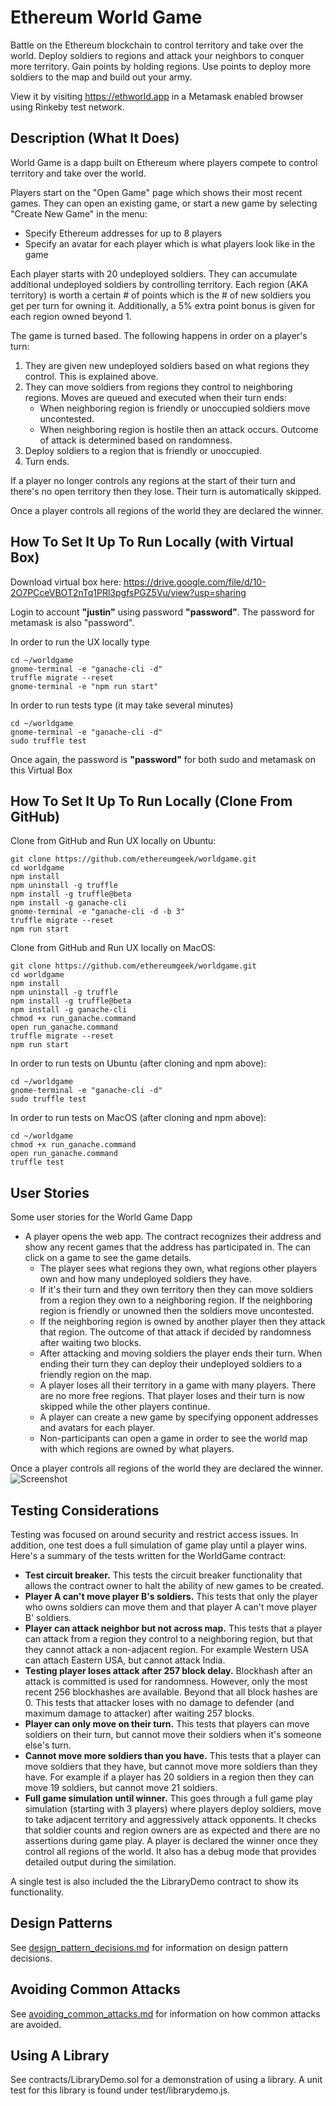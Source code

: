 # Ethereum World Game
Battle on the Ethereum blockchain to control territory and take over the world.  Deploy soldiers to regions and attack your neighbors to conquer more territory.  Gain points by holding regions.  Use points to deploy more soldiers to the map and build out your army.

View it by visiting https://ethworld.app in a Metamask enabled browser using Rinkeby test network.

## Description (What It Does)
World Game is a dapp built on Ethereum where players compete to control territory and take over the world.

Players start on the "Open Game" page which shows their most recent games.  They can open an existing game, or start a new game by selecting "Create New Game" in the menu:
* Specify Ethereum addresses for up to 8 players
* Specify an avatar for each player which is what players look like in the game

Each player starts with 20 undeployed soldiers.  They can accumulate additional undeployed soldiers by controlling territory.  Each region (AKA territory) is worth a certain # of points which is the # of new soldiers you get per turn for owning it.  Additionally, a 5% extra point bonus is given for each region owned beyond 1.

The game is turned based. The following happens in order on a player's turn:
1. They are given new undeployed soldiers based on what regions they control.  This is explained above. 
2. They can move soldiers from regions they control to neighboring regions.  Moves are queued and executed when their turn ends:
   * When neighboring region is friendly or unoccupied soldiers move uncontested.
   * When neighboring region is hostile then an attack occurs.  Outcome of attack is determined based on randomness.
3. Deploy soldiers to a region that is friendly or unoccupied.
4. Turn ends.

If a player no longer controls any regions at the start of their turn and there's no open territory then they lose.  Their turn is automatically skipped.

Once a player controls all regions of the world they are declared the winner.

## How To Set It Up To Run Locally (with Virtual Box)
Download virtual box here: https://drive.google.com/file/d/10-2O7PCceVBOT2nTq1PRl3pgfsPGZ5Vu/view?usp=sharing

Login to account **"justin"** using password **"password"**.  The password for metamask is also "password".

In order to run the UX locally type 
```
cd ~/worldgame
gnome-terminal -e "ganache-cli -d"
truffle migrate --reset
gnome-terminal -e "npm run start"
```

In order to run tests type (it may take several minutes)
```
cd ~/worldgame
gnome-terminal -e "ganache-cli -d"
sudo truffle test
```

Once again, the password is **"password"** for both sudo and metamask on this Virtual Box

## How To Set It Up To Run Locally (Clone From GitHub)
Clone from GitHub and Run UX locally on Ubuntu: 
```
git clone https://github.com/ethereumgeek/worldgame.git
cd worldgame
npm install
npm uninstall -g truffle
npm install -g truffle@beta
npm install -g ganache-cli
gnome-terminal -e "ganache-cli -d -b 3"
truffle migrate --reset
npm run start
```

Clone from GitHub and Run UX locally on MacOS: 
```
git clone https://github.com/ethereumgeek/worldgame.git
cd worldgame
npm install
npm uninstall -g truffle
npm install -g truffle@beta
npm install -g ganache-cli
chmod +x run_ganache.command
open run_ganache.command
truffle migrate --reset
npm run start
```

In order to run tests on Ubuntu (after cloning and npm above):
```
cd ~/worldgame
gnome-terminal -e "ganache-cli -d"
sudo truffle test
```

In order to run tests on MacOS (after cloning and npm above):
```
cd ~/worldgame
chmod +x run_ganache.command
open run_ganache.command
truffle test
```

## User Stories
Some user stories for the World Game Dapp
* A player opens the web app. The contract recognizes their address and show any recent games that the address has participated in.  The can click on a game to see the game details.
  * The player sees what regions they own, what regions other players own and how many undeployed soldiers they have.
  * If it's their turn and they own territory then they can move soldiers from a region they own to a neighboring region.  If the neighboring region is friendly or unowned then the soldiers move uncontested.
  * If the neighboring region is owned by another player then they attack that region.  The outcome of that attack if decided by randomness after waiting two blocks.
  * After attacking and moving soldiers the player ends their turn. When ending their turn they can deploy their undeployed soldiers to a friendly region on the map.
  * A player loses all their territory in a game with many players. There are no more free regions. That player loses and their turn is now skipped while the other players continue.
  * A player can create a new game by specifying opponent addresses and avatars for each player.
  * Non-participants can open a game in order to see the world map with which regions are owned by what players.
  
Once a player controls all regions of the world they are declared the winner.
![Screenshot](preview.png)

## Testing Considerations
Testing was focused on around security and restrict access issues.  In addition, one test does a full simulation of game play until a player wins.  Here's a summary of the tests written for the WorldGame contract:
* **Test circuit breaker.**  This tests the circuit breaker functionality that allows the contract owner to halt the ability of new games to be created.  
* **Player A can't move player B's soldiers.**  This tests that only the player who owns soldiers can move them and that player A can't move player B' soldiers.
* **Player can attack neighbor but not across map.**  This tests that a player can attack from a region they control to a neighboring region, but that they cannot attack a non-adjacent region.  For example Western USA can attach Eastern USA, but cannot attack India.   
* **Testing player loses attack after 257 block delay.**  Blockhash after an attack is committed is used for randomness. However, only the most recent 256 blockhashes are available.  Beyond that all block hashes are 0.  This tests that attacker loses with no damage to defender (and maximum damage to attacker) after waiting 257 blocks.
* **Player can only move on their turn.**  This tests that players can move soldiers on their turn, but cannot move their soldiers when it's someone else's turn.
* **Cannot move more soldiers than you have.**  This tests that a player can move soldiers that they have, but cannot move more soldiers than they have.  For example if a player has 20 soldiers in a region then they can move 19 soldiers, but cannot move 21 soldiers.
* **Full game simulation until winner.**  This goes through a full game play simulation (starting with 3 players) where players deploy soldiers, move to take adjacent territory and aggressively attack opponents.  It checks that soldier counts and region owners are as expected and there are no assertions during game play.  A player is declared the winner once they control all regions of the world.  It also has a debug mode that provides detailed output during the similation.

A single test is also included the the LibraryDemo contract to show its functionality.

## Design Patterns
See [design_pattern_decisions.md](design_pattern_decisions.md) for information on design pattern decisions.

## Avoiding Common Attacks
See [avoiding_common_attacks.md](avoiding_common_attacks.md) for information on how common attacks are avoided.

## Using A Library
See contracts/LibraryDemo.sol for a demonstration of using a library. A unit test for this library is found under test/librarydemo.js.
